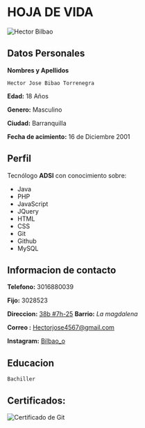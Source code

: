 # HOJA DE VIDA

![Hector Bilbao](https://archivos.territorio.la/archivos/clases/nnnnnnnnnnnnnnnnnnnnnnn___885e97a291bada6___.jpeg "Hector Bilbao")


## Datos Personales
**Nombres y Apellidos**

    Hector Jose Bibao Torrenegra

**Edad:** 18 Años

**Genero:** Masculino

**Ciudad:** Barranquilla

**Fecha de acimiento:** 16 de Diciembre 2001 


## Perfil
Tecnólogo **ADSI** con conocimiento sobre:
+ Java
+ PHP
+ JavaScript
+ JQuery
+ HTML
+ CSS
+ Git
+ Github
+ MySQL
## Informacion de contacto
**Telefono:** 3016880039

**Fijo:** 3028523

**Direccion:** [38b #7h-25](https://www.google.com/maps/place/10%C2%B056'44.4%22N+74%C2%B047'39.4%22W/@10.9456623,-74.7948262,19z/data=!3m1!4b1!4m6!3m5!1s0x0:0x0!7e2!8m2!3d10.9456608!4d-74.7942789?hl=es) 
**Barrio:** *La magdalena*

**Correo :** Hectorjose4567@gmail.com

**Instagram:** [Bilbao_o](https://www.instagram.com/bilbao_o/?hl=es-la)

## Educacion
    Bachiller
## Certificados: 
![Certificado de Git](https://scontent.fctg1-2.fna.fbcdn.net/v/t1.15752-9/78494789_1433226793545197_3944014012026454016_n.png?_nc_cat=107&_nc_sid=b96e70&_nc_ohc=uxQHWfhh874AX_GE0T1&_nc_ht=scontent.fctg1-2.fna&oh=50042d4461f3e0d2f65260eff1ed2121&oe=5EFA47BB)